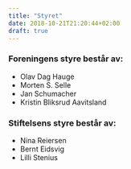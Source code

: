 ```yaml
---
title: "Styret"
date: 2018-10-21T21:20:44+02:00
draft: true
---
```


### Foreningens styre består av:
- Olav Dag Hauge
- Morten S. Selle
- Jan Schumacher
- Kristin Bliksrud Aavitsland

### Stiftelsens styre består av:
- Nina Reiersen
- Bernt Eidsvig
- Lilli Stenius